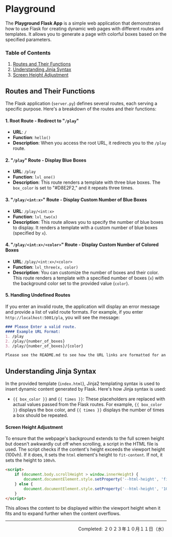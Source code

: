 # Playground

The **Playground Flask App** is a simple web application that demonstrates how to use Flask for creating dynamic web pages with different routes and templates. It allows you to generate a page with colorful boxes based on the specified parameters.

### Table of Contents

1. [Routes and Their Functions](#routes-and-their-functions)
2. [Understanding Jinja Syntax](#understanding-jinja-syntax)
3. [Screen Height Adjustment](#screen-height-adjustment)

## Routes and Their Functions

The Flask application (`server.py`) defines several routes, each serving a specific purpose. Here's a breakdown of the routes and their functions:

#### 1. Root Route - Redirect to "`/play`"

- **URL**: `/`
- **Function**: `hello()`
- **Description**: When you access the root URL, it redirects you to the `/play` route.

#### 2. "`/play`" Route - Display Blue Boxes

- **URL**: `/play`
- **Function**: `lvl_one()`
- **Description**: This route renders a template with three blue boxes. The `box_color` is set to "#D8E2F2," and it repeats three times.

#### 3. "`/play/<int:x>`" Route - Display Custom Number of Blue Boxes

- **URL**: `/play/<int:x>`
- **Function**: `lvl_two(x)`
- **Description**: This route allows you to specify the number of blue boxes to display. It renders a template with a custom number of blue boxes (specified by `x`).

#### 4. "`/play/<int:x>/<color>`" Route - Display Custom Number of Colored Boxes

- **URL**: `/play/<int:x>/<color>`
- **Function**: `lvl_three(x, color)`
- **Description**: You can customize the number of boxes and their color. This route renders a template with a specified number of boxes (`x`) with the background color set to the provided value (`color`).

#### 5. Handling Undefined Routes

If you enter an invalid route, the application will display an error message and provide a list of valid route formats. For example, if you enter `http://localhost:5001/pla`, you will see the message:

```markdown
### Please Enter a valid route.
#### Example URL Format:
1. /play
2. /play/{number_of_boxes}
3. /play/{number_of_boxes}/{color}

Please see the README.md to see how the URL links are formatted for an accurate example.
```

## Understanding Jinja Syntax

In the provided template (`index.html`), Jinja2 templating syntax is used to insert dynamic content generated by Flask. Here's how Jinja syntax is used:

- `{{ box_color }}` and `{{ times }}`: These placeholders are replaced with actual values passed from the Flask routes. For example, `{{ box_color }}` displays the box color, and `{{ times }}` displays the number of times a box should be repeated.

#### Screen Height Adjustment

To ensure that the webpage's background extends to the full screen height but doesn't awkwardly cut off when scrolling, a script in the HTML file is used. The script checks if the content's height exceeds the viewport height (100vh). If it does, it sets the `html` element's height to `fit-content`. If not, it sets the height to `100vh`.

```html
<script>
    if (document.body.scrollHeight > window.innerHeight) {
        document.documentElement.style.setProperty('--html-height', 'fit-content');
    } else {
        document.documentElement.style.setProperty('--html-height', '100vh');
    }
</script>
```

This allows the content to be displayed within the viewport height when it fits and to expand further when the content overflows.

---
<p align="right">Completed: ２０２３年１０月１１日（水）</p>
